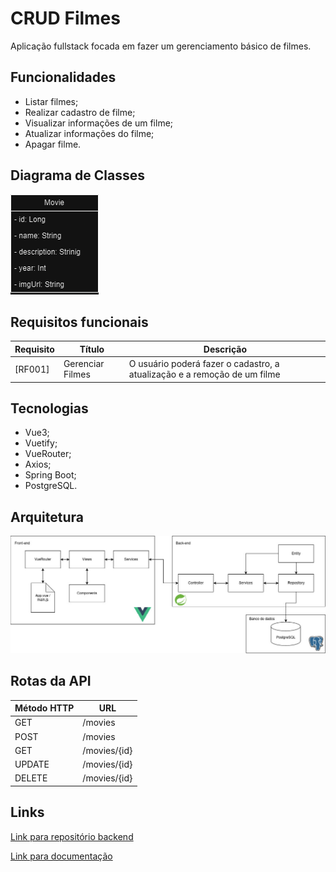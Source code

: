 # CRUD Filmes

Aplicação fullstack focada em fazer um gerenciamento básico de filmes.

## Funcionalidades

- Listar filmes;
- Realizar cadastro de filme;
- Visualizar informações de um filme;
- Atualizar informações do filme;
- Apagar filme.

## Diagrama de Classes

![diagrama](./diagrama_classes.drawio.png)

## Requisitos funcionais

| Requisito | Título | Descrição |
| --- | --- | --- |
| [RF001] | Gerenciar Filmes | O usuário poderá fazer o cadastro, a atualização e a remoção de um filme

## Tecnologias

- Vue3;
- Vuetify;
- VueRouter;
- Axios;
- Spring Boot;
- PostgreSQL.

## Arquitetura

![arquitetura](./diagrama_arquitetura.drawio.jpg)

## Rotas da API

| Método HTTP | URL          |
| ----------- | ------------ |
| GET         | /movies      |
| POST        | /movies      |
| GET         | /movies/{id} |
| UPDATE      | /movies/{id} |
| DELETE      | /movies/{id} |

## Links

[Link para repositório backend](https://github.com/HerikCosmo/filmes-api-crud)

[Link para documentação](https://github.com/HerikCosmo/fimes-crud-web/blob/main/documents/documentacao_crud_filmes.pdf)



